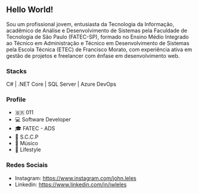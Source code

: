 ## Hello World!

Sou um profissional jovem, entusiasta da Tecnologia da Informação, acadêmico de Análise e Desenvolvimento de Sistemas pela Faculdade de Tecnologia de São Paulo (FATEC-SP), formado no Ensino Médio Integrado ao Técnico em Administração e Técnico em Desenvolvimento de Sistemas pela Escola Técnica (ETEC) de Francisco Morato, com experiência ativa em gestão de projetos e freelancer com ênfase em desenvolvimento web.

### Stacks

C# | .NET Core | SQL Server | Azure DevOps

### Profile

- 🇧🇷 011
- 💻 Software Developer
- 🎓 FATEC - ADS
- 🦅 S.C.C.P
- 🎸 Músico
- 🍃 Lifestyle

### Redes Sociais
- Instagram: https://www.instagram.com/john.leles
- Linkedin: https://www.linkedin.com/in/jwleles
